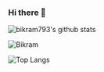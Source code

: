 ### Hi there 👋


<div>

![bikram793's github stats](https://github-readme-stats.vercel.app/api?username=bikram793&bg_color=30,e96443,904e95&title_color=fff&text_color=fff)


  <img align="center" src="https://github-readme-streak-stats.herokuapp.com/?user=bikram793&show_icons=true&theme=cobalt" alt="Bikram" />
  

![Top Langs](https://github-readme-stats.vercel.app/api/top-langs/?username=bikram793&show_icons=true&theme=cobalt)

</div>
